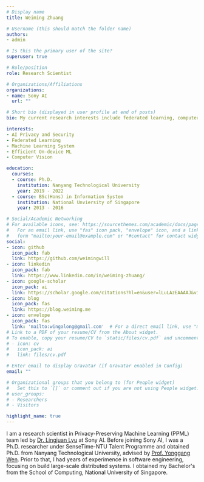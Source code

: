 ```yaml
---
# Display name
title: Weiming Zhuang

# Username (this should match the folder name)
authors:
- admin

# Is this the primary user of the site?
superuser: true

# Role/position
role: Research Scientist

# Organizations/Affiliations
organizations:
- name: Sony AI
  url: ""

# Short bio (displayed in user profile at end of posts)
bio: My current research interests include federated learning, computer vison, self-supervised learning, and machine learning system.

interests:
- AI Privacy and Security
- Federated Learning
- Machine Learning System
- Efficient On-device ML
- Computer Vision

education:
  courses:
  - course: Ph.D.
    institution: Nanyang Technological University
    year: 2019 - 2022
  - course: BSc(Hons) in Information System
    institution: National Unviersity of Singapore
    year: 2013 - 2016

# Social/Academic Networking
# For available icons, see: https://sourcethemes.com/academic/docs/page-builder/#icons
#   For an email link, use "fas" icon pack, "envelope" icon, and a link in the
#   form "mailto:your-email@example.com" or "#contact" for contact widget.
social:
- icon: github
  icon_pack: fab
  link: https://github.com/weimingwill
- icon: linkedin
  icon_pack: fab
  link: https://www.linkedin.com/in/weiming-zhuang/
- icon: google-scholar
  icon_pack: ai
  link: https://scholar.google.com/citations?hl=en&user=lLuLAzEAAAAJ&view_op=list_works
- icon: blog
  icon_pack: fas
  link: https://blog.weiming.me
- icon: envelope
  icon_pack: fas
  link: 'mailto:wingalong@gmail.com'  # For a direct email link, use "mailto:test@example.org".
# Link to a PDF of your resume/CV from the About widget.
# To enable, copy your resume/CV to `static/files/cv.pdf` and uncomment the lines below.
# - icon: cv
#   icon_pack: ai
#   link: files/cv.pdf

# Enter email to display Gravatar (if Gravatar enabled in Config)
email: ""

# Organizational groups that you belong to (for People widget)
#   Set this to `[]` or comment out if you are not using People widget.
# user_groups:
# - Researchers
# - Visitors

highlight_name: true
---
```


I am a research scientist in Privacy-Preserving Machine Learning (PPML) team led by [Dr. Lingjuan Lyu](https://sites.google.com/view/lingjuan-lyu/home) at Sony AI. Before joining Sony AI, I was a Ph.D. researcher under SenseTime-NTU Talent Programme and obtained Ph.D. from Nanyang Technological University, advised by [Prof. Yonggang Wen](https://personal.ntu.edu.sg/ygwen/). 
Prior to that, I had years of experimence in software engineering, focusing on build large-scale distributed systems. I obtained my Bachelor's from the School of Computing, National University of Singapore. 

<!-- Sony AI has openings for research scientist, software engineers, and research intern, including but not limited to the areas of AI privacy and security, edge intelligence, computer vision. Welcome to apply online, or drop me an email! -->